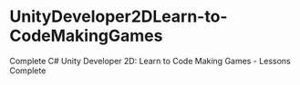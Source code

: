 # UnityDeveloper2DLearn-to-CodeMakingGames
Complete C# Unity Developer 2D: Learn to Code Making Games - Lessons Complete
